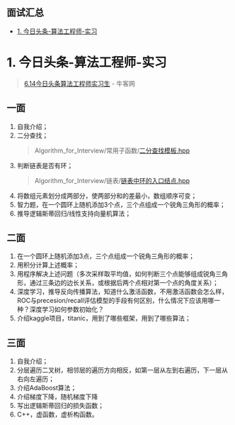 **面试汇总**
---
<!-- TOC -->

- [1. 今日头条-算法工程师-实习](#1-今日头条-算法工程师-实习)

<!-- /TOC -->

# 1. 今日头条-算法工程师-实习
> [6.14今日头条算法工程师实习生](https://www.nowcoder.com/discuss/84462?type=2&order=0&pos=11&page=1) - 牛客网 

**一面**
---
1. 自我介绍；
1. 二分查找；
    > Algorithm_for_Interview/常用子函数/[二分查找模板.hpp](https://github.com/imhuay/Algorithm_for_Interview-Chinese/blob/master/Algorithm_for_Interview/常用子函数/二分查找模板.hpp)
1. 判断链表是否有环；
    > Algorithm_for_Interview/链表/[链表中环的入口结点.hpp](https://github.com/imhuay/Algorithm_for_Interview-Chinese/blob/master/Algorithm_for_Interview/链表/链表中环的入口结点.hpp)
1. 将数组元素划分成两部分，使两部分和的差最小，数组顺序可变；
1. 智力题，在一个圆环上随机添加3个点，三个点组成一个锐角三角形的概率；
1. 推导逻辑斯蒂回归/线性支持向量机算法；

**二面**
---
1. 在一个圆环上随机添加3点，三个点组成一个锐角三角形的概率；
1. 用积分计算上述概率；
1. 用程序解决上述问题（多次采样取平均值，如何判断三个点能够组成锐角三角形，通过三条边的边长关系，或根据后两个点相对第一个点的角度关系）；
1. 深度学习，推导反向传播算法，知道什么激活函数，不用激活函数会怎么样，ROC与precesion/recall评估模型的手段有何区别，什么情况下应该用哪一种？深度学习如何参数初始化？
1. 介绍kaggle项目，titanic，用到了哪些框架，用到了哪些算法；

**三面**
---
1. 自我介绍；
1. 分层遍历二叉树，相邻层的遍历方向相反，如第一层从左到右遍历，下一层从右向左遍历；
1. 介绍AdaBoost算法；
1. 介绍梯度下降，随机梯度下降
1. 写出逻辑斯蒂回归的损失函数；
1. C++，虚函数，虚析构函数。